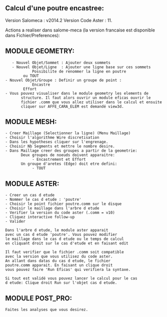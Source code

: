 Calcul d'une poutre encastree:
-----------------------------

Version Salomeca   : v2014.2 
Version Code Aster : 11.

Actions a realiser dans salome-meca (la version francaise est disponible
dans Fichier/Preferences):

MODULE GEOMETRY:
---------------
       - Nouvel Objet/Sommet : Ajouter deux sommets
       - Nouvel Objet/Ligne  : Ajouter une ligne base sur ces sommets
  	 	        Possibilite de renommer la ligne en poutre
			ou TOUT
	- Nouvel Objet/Groupe : Definir un groupe de point :
  	 	        Encastre
			Effort
	- Vous pouvez visualiser dans le module geometry les elements de 
	       structure. Il faut alors ouvrir un module eficas ouvrir le
	       fichier .comm que vous allez utiliser dans le calcul et ensuite
	       cliquer sur AFFE_CARA_ELEM est demandé view3d.

MODULE MESH:
------------
	- Creer Maillage (Selectionner la ligne) (Menu Maillage)
	- Choisir l'algorithme Wire discretisation
	- Dans les hypotheses cliquer sur l'engrenage.
	- Choisir Nb Segments et mettre le nombre desire.
	- Dans Maillage creer des groupes a partir de la geometrie:
	       Deux groupes de noeuds doivent apparaitre:
	       	    - Encastrement et Effort 
	       Un groupe d'aretes (Edge) doit etre defini:
	       	    - TOUT


MODULE ASTER:
-------------
	- Creer un cas d etude
	- Nommer le cas d etude : 'poutre'
	- Choisir le point fichier poutre.comm sur le disque
	- Choisir le maillage dans l'arbre d etude
	- Verifier la version du code aster (.comm = v10)
	- Cliquez interactive follow-up
	- Valider

	Dans l'arbre d etude, le module aster apparait
	avec un cas d etude 'poutre'. Vous pouvez modifier
	le maillage dans le cas d etude ou le temps de calcul
	en cliquant droit sur le cas d'etude et en faisant edit

	Il faut verifier que le fichier .comm soit compatible
	avec la version que vous utilisez du code aster.
	An allant dans datas du cas d etude, le fichier 
	poutre.comm apparait. En faisant un clique droit
	vous pouvez faire 'Run Eficas' qui verifiera la syntaxe.

	Si tout est validé vous pouvez lancer le calcul pour le cas
	d etude: Clique droit Run sur l'objet cas d etude.


MODULE POST_PRO:
---------------

	Faites les analyses que vous desirez.

